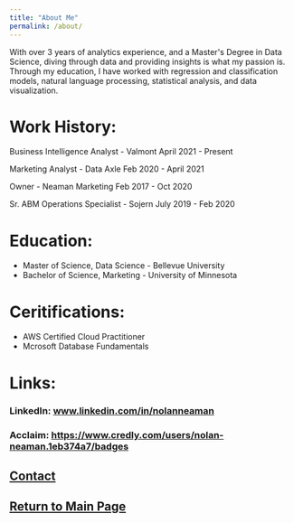 ```yaml
---
title: "About Me"
permalink: /about/
---
```


With over 3 years of analytics experience, and a Master's Degree in Data Science, diving through data and providing insights is what my passion is.
Through my education, I have worked with regression and classification models, natural language processing, statistical analysis, and data visualization.

# Work History:
Business Intelligence Analyst - Valmont
April 2021 - Present

Marketing Analyst - Data Axle
Feb 2020 - April 2021

Owner - Neaman Marketing
Feb 2017 - Oct 2020

Sr. ABM Operations Specialist - Sojern
July 2019 - Feb 2020


# Education:
* Master of Science, Data Science - Bellevue University
* Bachelor of Science, Marketing - University of Minnesota

# Ceritifications:
* AWS Certified Cloud Practitioner
* Mcrosoft Database Fundamentals

# Links:
### LinkedIn: www.linkedin.com/in/nolanneaman 
### Acclaim: https://www.credly.com/users/nolan-neaman.1eb374a7/badges 

## [Contact](https://nneaman.github.io/Nolan_Portfolio/contact/)
## [Return to Main Page](https://nneaman.github.io/Nolan_Portfolio/)

